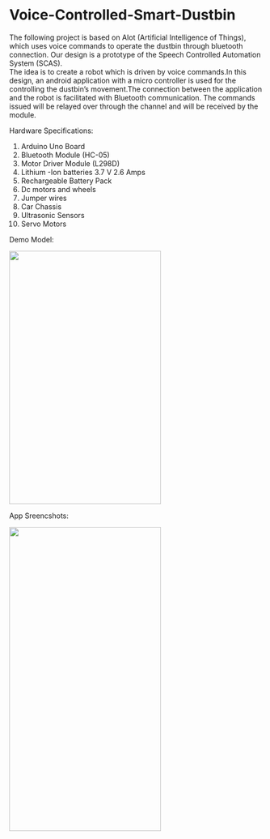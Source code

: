 # Voice-Controlled-Smart-Dustbin
The following project is based on AIot (Artificial Intelligence of Things), which uses voice commands to operate the dustbin through bluetooth connection.
Our design is a prototype of the  Speech Controlled Automation System (SCAS).  
The idea is to create a robot which is driven by voice commands.In this design, an android application with a micro controller is used for the controlling the dustbin’s movement.The connection between the application and the robot is facilitated with Bluetooth communication. The commands issued will be relayed over through the channel and will be received by the module. 


Hardware Specifications:
1. Arduino Uno Board 
2. Bluetooth Module (HC-05) 
3. Motor Driver Module (L298D) 
4. Lithium -Ion batteries 3.7 V 2.6 Amps
5. Rechargeable Battery Pack 
6. Dc motors and wheels
7. Jumper wires 
8. Car Chassis 
9. Ultrasonic Sensors 
10. Servo Motors

Demo Model:

 <img src="https://user-images.githubusercontent.com/107821357/205219157-5c2bcb05-2c02-457d-b66b-26eb71c31133.png" width="300" height="500">
 
 App Sreencshots:
 
 <img src="https://user-images.githubusercontent.com/107821357/207361130-6afba53d-4120-4b58-8f28-8947926105b6.png" width="300" height="600">



